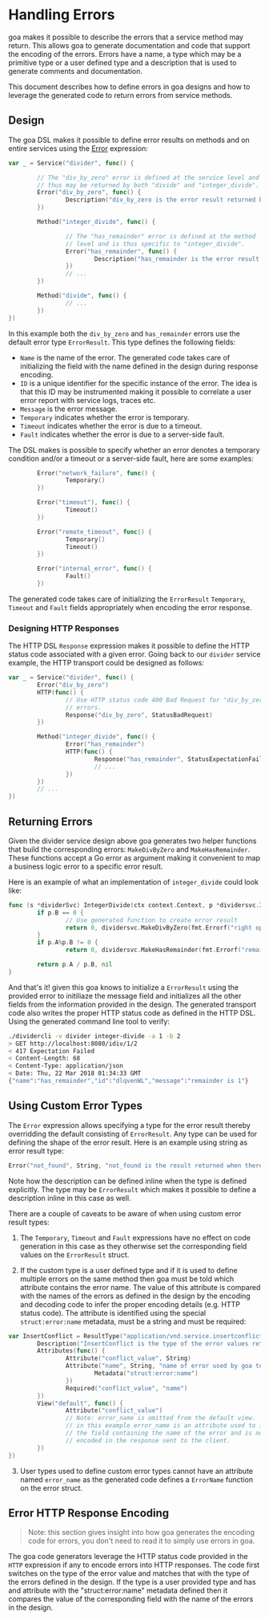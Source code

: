 # Handling Errors

goa makes it possible to describe the errors that a service method may return.
This allows goa to generate documentation and code that support the encoding of
the errors. Errors have a name, a type which may be a primitive type or a user
defined type and a description that is used to generate comments and
documentation.

This document describes how to define errors in goa designs and how to leverage
the generated code to return errors from service methods.

## Design

The goa DSL makes it possible to define error results on methods and on entire
services using the [Error](https://godoc.org/goa.design/goa/dsl#Error)
expression:

```go
var _ = Service("divider", func() {

        // The "div_by_zero" error is defined at the service level and
        // thus may be returned by both "divide" and "integer_divide".
        Error("div_by_zero", func() {
                Description("div_by_zero is the error result returned by the service methods when the right operand is 0.")
        })

        Method("integer_divide", func() {

                // The "has_remainder" error is defined at the method
                // level and is thus specific to "integer_divide".
                Error("has_remainder", func() {
                        Description("has_remainder is the error result returned when an integer division has a remainder.")
                })
                // ...
        })

        Method("divide", func() {
                // ...
        })
})
```

In this example both the `div_by_zero` and `has_remainder` errors use the
default error type `ErrorResult`. This type defines the following fields:

* `Name` is the name of the error. The generated code takes care of initializing
  the field with the name defined in the design during response encoding.
* `ID` is a unique identifier for the specific instance of the error. The idea
  is that this ID may be instrumented making it possible to correlate a user
  error report with service logs, traces etc.
* `Message` is the error message.
* `Temporary` indicates whether the error is temporary.
* `Timeout` indicates whether the error is due to a timeout.
* `Fault` indicates whether the error is due to a server-side fault.

The DSL makes is possible to specify whether an error denotes a temporary
condition and/or a timeout or a server-side fault, here are some examples:

```go
        Error("network_failure", func() {
                Temporary()
        })

        Error("timeout"), func() {
                Timeout()
        })

        Error("remote_timeout", func() {
                Temporary()
                Timeout()
        })

        Error("internal_error", func() {
                Fault()
        })
```

The generated code takes care of initializing the `ErrorResult` `Temporary`,
`Timeout` and `Fault` fields appropriately when encoding the error response.

### Designing HTTP Responses

The HTTP DSL `Response` expression makes it possible to define the HTTP status
code associated with a given error. Going back to our `divider` service example,
the HTTP transport could be designed as follows:

```go
var _ = Service("divider", func() {
        Error("div_by_zero")
        HTTP(func() {
                // Use HTTP status code 400 Bad Request for "div_by_zero"
                // errors.
                Response("div_by_zero", StatusBadRequest)
        })

        Method("integer_divide", func() {
                Error("has_remainder")
                HTTP(func() {
                        Response("has_remainder", StatusExpectationFailed)
                        // ...
                })
        })
        // ...
})
```

## Returning Errors

Given the divider service design above goa generates two helper functions that
build the corresponding errors: `MakeDivByZero` and `MakeHasRemainder`. These
functions accept a Go error as argument making it convenient to map a business
logic error to a specific error result.

Here is an example of what an implementation of `integer_divide` could look
like:

```go
func (s *dividerSvc) IntegerDivide(ctx context.Context, p *dividersvc.IntOperands) (int, error) {
        if p.B == 0 {
                // Use generated function to create error result
                return 0, dividersvc.MakeDivByZero(fmt.Errorf("right operand cannot be 0"))
        }
        if p.A%p.B != 0 {
                return 0, dividersvc.MakeHasRemainder(fmt.Errorf("remainder is %d", p.A%p.B))

        return p.A / p.B, nil
}
```

And that's it! given this goa knows to initialize a `ErrorResult` using the
provided error to initiliaze the message field and initializes all the other
fields from the information provided in the design. The generated transport code
also writes the proper HTTP status code as defined in the HTTP DSL. Using the
generated command line tool to verify:

```bash
./dividercli -v divider integer-divide -a 1 -b 2
> GET http://localhost:8080/idiv/1/2
< 417 Expectation Failed
< Content-Length: 68
< Content-Type: application/json
< Date: Thu, 22 Mar 2018 01:34:33 GMT
{"name":"has_remainder","id":"dlqvenWL","message":"remainder is 1"}
```

## Using Custom Error Types

The `Error` expression allows specifying a type for the error result thereby
overridding the default consisting of `ErrorResult`. Any type can be used for
defining the shape of the error result. Here is an example using string as error
result type:

```go
Error("not_found", String, "not_found is the result returned when there is no bottle with the given ID.")
```

Note how the description can be defined inline when the type is defined
explicitly. The type may be `ErrorResult` which makes it possible to define a
description inline in this case as well.

There are a couple of caveats to be aware of when using custom error result
types:

 1. The `Temporary`, `Timeout` and `Fault` expressions have no effect on code
    generation in this case as they otherwise set the corresponding field values
    on the `ErrorResult` struct.

 2. If the custom type is a user defined type and if it is used to define
    multiple errors on the same method then goa must be told which attribute
    contains the error name. The value of this attribute is compared with the
    names of the errors as defined in the design by the encoding and decoding
    code to infer the proper encoding details (e.g. HTTP status code). The
    attribute is identified using the special `struct:error:name` metadata,
    must be a string and must be required:

```go
var InsertConflict = ResultType("application/vnd.service.insertconflict", func() {
        Description("InsertConflict is the type of the error values returned when insertion fails because of a conflict")
        Attributes(func() {
                Attribute("conflict_value", String)
                Attribute("name", String, "name of error used by goa to encode response", func() {
                        Metadata("struct:error:name")
                })
                Required("conflict_value", "name")
        })
        View("default", func() {
                Attribute("conflict_value")
                // Note: error_name is omitted from the default view.
                // in this example error_name is an attribute used to identify
                // the field containing the name of the error and is not
                // encoded in the response sent to the client.
        })
})
```

 3. User types used to define custom error types cannot have an attribute
    named `error_name` as the generated code defines a `ErrorName`
    function on the error struct.

## Error HTTP Response Encoding

> Note: this section gives insight into how goa generates the encoding code for
> errors, you don't need to read it to simply use errors in goa.

The goa code generators leverage the HTTP status code provided in the `HTTP`
expression if any to encode errors into HTTP responses. The code first switches
on the type of the error value and matches that with the type of the errors
defined in the design. If the type is a user provided type and has and attribute
with the "struct:error:name" metadata defined then it compares the value of the
corresponding field with the name of the errors in the design.

